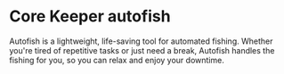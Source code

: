 Core Keeper autofish
====================

Autofish is a lightweight, life-saving tool for automated fishing. Whether
you're tired of repetitive tasks or just need a break, Autofish handles the
fishing for you, so you can relax and enjoy your downtime.
